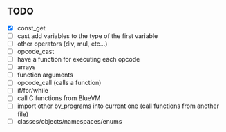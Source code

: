 ## TODO
- [x] const_get
- [ ] cast add variables to the type of the first variable
- [ ] other operators (div, mul, etc...)
- [ ] opcode_cast
- [ ] have a function for executing each opcode
- [ ] arrays
- [ ] function arguments
- [ ] opcode_call (calls a function)
- [ ] if/for/while
- [ ] call C functions from BlueVM
- [ ] import other bv_programs into current one (call functions from another file)
- [ ] classes/objects/namespaces/enums